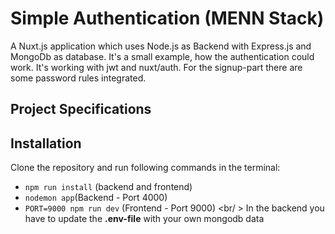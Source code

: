 # Simple Authentication (MENN Stack)
A Nuxt.js application which uses Node.js as Backend with Express.js and MongoDb as database.
It's a small example, how the authentication could work. It's working with jwt and nuxt/auth.
For the signup-part there are some password rules integrated.

## Project Specifications


## Installation
Clone the repository and run following commands in the terminal:
- `npm run install` (backend and frontend)
- `nodemon app`(Backend - Port 4000)
- `PORT=9000 npm run dev` (Frontend - Port 9000)
<br/ >
In the backend you have to update the **.env-file** with your own mongodb data
